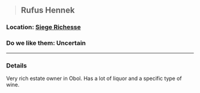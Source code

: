 >## Rufus Hennek

### Location: [Siege Richesse](../../Locations/Siege%20Richesse.md)

### Do we like them: Uncertain

***

### Details

Very rich estate owner in Obol. Has a lot of liquor and a specific type of wine.